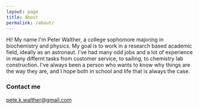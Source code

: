 ```yaml
---
layout: page
title: About
permalink: /about/
---
```


Hi! My name I'm Peter Walther, a college sophomore majoring in biochemistry and physics. My goal is to work in a research based academic field, ideally as an astronaut. I've had many odd jobs and a lot of experience in many differnt tasks from customer service, to sailing, to chemistry lab construction. I've always been a person who wants to know why things are the way they are, and I hope both in school and life that is always the case.



### Contact me

[pete.k.walther@gmail.com](mailto:pete.k.walther@gmail.com)
